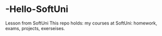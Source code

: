 # -Hello-SoftUni
Lesson from SoftUni
This repo holds: my courses at SoftUni: homework, exams, projects, exerseises.
